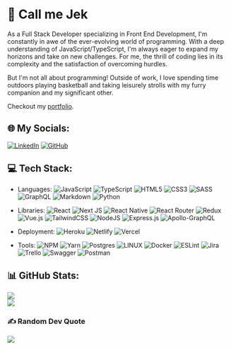 # 💫 Call me Jek

As a Full Stack Developer specializing in Front End Development, I'm constantly in awe of the ever-evolving world of programming. With a deep understanding of JavaScript/TypeScript, I'm always eager to expand my horizons and take on new challenges. For me, the thrill of coding lies in its complexity and the satisfaction of overcoming hurdles.

But I'm not all about programming! Outside of work, I love spending time outdoors playing basketball and taking leisurely strolls with my furry companion and my significant other.

Checkout my [portfolio](https://jerickiquin2023.onrender.com).

## 🌐 My Socials:

[![LinkedIn](https://img.shields.io/badge/LinkedIn-%230077B5.svg?logo=linkedin&logoColor=white)](https://linkedin.com/in/jerick-iquin/)
[![GitHub](https://img.shields.io/badge/Github-%23121011.svg?logo=github&logoColor=white)](https://github.com/jekiquin-bb)

## 💻 Tech Stack:

- Languages: ![JavaScript](https://img.shields.io/badge/javascript-%23323330.svg?style=plastic&logo=javascript&logoColor=%23F7DF1E) ![TypeScript](https://img.shields.io/badge/typescript-%23007ACC.svg?style=plastic&logo=typescript&logoColor=white) ![HTML5](https://img.shields.io/badge/html5-%23E34F26.svg?style=plastic&logo=html5&logoColor=white) ![CSS3](https://img.shields.io/badge/css3-%231572B6.svg?style=plastic&logo=css3&logoColor=white) ![SASS](https://img.shields.io/badge/sass-CC6699.svg?style=plastic&logo=SASS&logoColor=white) ![GraphQL](https://img.shields.io/badge/-GraphQL-E10098?style=plastic&logo=graphql&logoColor=white) ![Markdown](https://img.shields.io/badge/markdown-%23000000.svg?style=plastic&logo=markdown&logoColor=white) ![Python](https://img.shields.io/badge/Python-3776AB?style=plastic&logo=python&logoColor=white)

- Libraries: ![React](https://img.shields.io/badge/react-%2320232a.svg?style=plastic&logo=react&logoColor=%2361DAFB) ![Next JS](https://img.shields.io/badge/Next-black?style=plastic&logo=next.js&logoColor=white) ![React Native](https://img.shields.io/badge/react_native-%2320232a.svg?style=plastic&logo=react&logoColor=%2361DAFB) ![React Router](https://img.shields.io/badge/React_Router-CA4245?style=plastic&logo=react-router&logoColor=white) ![Redux](https://img.shields.io/badge/redux-%23593d88.svg?style=plastic&logo=redux&logoColor=white) ![Vue.js](https://img.shields.io/badge/vuejs-%2335495e.svg?style=plastic&logo=vuedotjs&logoColor=%234FC08D) ![TailwindCSS](https://img.shields.io/badge/tailwindcss-%2338B2AC.svg?style=plastic&logo=tailwind-css&logoColor=white) ![NodeJS](https://img.shields.io/badge/node.js-6DA55F?style=plastic&logo=node.js&logoColor=white) ![Express.js](https://img.shields.io/badge/express.js-%23404d59.svg?style=plastic&logo=express&logoColor=%2361DAFB) ![Apollo-GraphQL](https://img.shields.io/badge/-ApolloGraphQL-311C87?style=plastic&logo=apollo-graphql) 

- Deployment: ![Heroku](https://img.shields.io/badge/heroku-%23430098.svg?style=plastic&logo=heroku&logoColor=white) ![Netlify](https://img.shields.io/badge/netlify-%23000000.svg?style=plastic&logo=netlify&logoColor=#00C7B7) ![Vercel](https://img.shields.io/badge/vercel-%23000000.svg?style=plastic&logo=vercel&logoColor=white) 

- Tools: ![NPM](https://img.shields.io/badge/NPM-%23000000.svg?style=plastic&logo=npm&logoColor=white) ![Yarn](https://img.shields.io/badge/yarn-%232C8EBB.svg?style=plastic&logo=yarn&logoColor=white) ![Postgres](https://img.shields.io/badge/postgres-%23316192.svg?style=plastic&logo=postgresql&logoColor=white) ![LINUX](https://img.shields.io/badge/Linux-FCC624?style=plastic&logo=linux&logoColor=black) ![Docker](https://img.shields.io/badge/docker-%230db7ed.svg?style=plastic&logo=docker&logoColor=white) ![ESLint](https://img.shields.io/badge/ESLint-4B3263?style=plastic&logo=eslint&logoColor=white) ![Jira](https://img.shields.io/badge/jira-%230A0FFF.svg?style=plastic&logo=jira&logoColor=white) ![Trello](https://img.shields.io/badge/Trello-%23026AA7.svg?style=plastic&logo=Trello&logoColor=white) ![Swagger](https://img.shields.io/badge/-Swagger-%23Clojure?style=plastic&logo=swagger&logoColor=white) ![Postman](https://img.shields.io/badge/Postman-FF6C37?style=plastic&logo=postman&logoColor=white)

## 📊 GitHub Stats:

![](https://github-readme-stats.vercel.app/api?username=jekiquin&theme=tokyonight&hide_border=false&include_all_commits=true&count_private=true)<br/>
![](https://github-readme-streak-stats.herokuapp.com/?user=jekiquin&theme=tokyonight&hide_border=false)<br/> 

### ✍️ Random Dev Quote

![](https://quotes-github-readme.vercel.app/api?type=horizontal&theme=tokyonight)

<!-- ### 😂 Random Dev Meme

<img src="https://rm.up.railway.app/" width="512px" /> -->

<!-- Proudly created with GPRM ( https://gprm.itsvg.in ) -->
